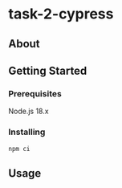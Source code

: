 # task-2-cypress

## About

## Getting Started

### Prerequisites

Node.js 18.x

### Installing

    npm ci

## Usage <a name = "usage"></a>
